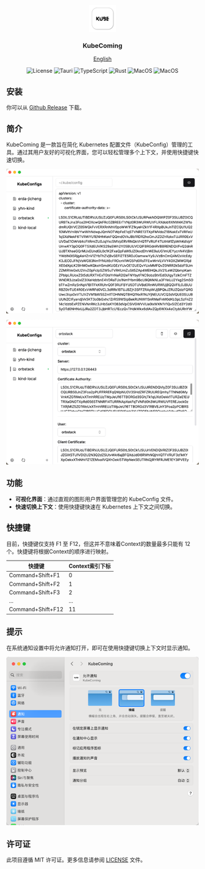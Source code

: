 <div align="center">

<img src="../src-tauri/icons/icon_512x512@2x.png" width="70" />

### KubeComing

[English](../README.md)

![License](https://img.shields.io/badge/License--MIT-black?logo=DISCLAIMER)
![Tauri](https://img.shields.io/badge/Tauri-black?logo=tauri&logoColor=white)
![TypeScript](https://img.shields.io/badge/-TypeScript-black?logo=typescript&logoColor=white)
![Rust](https://img.shields.io/badge/-Rust-black?logo=rust&logoColor=white)
![MacOS](https://img.shields.io/badge/-macOS-black?&logo=apple&logoColor=white)
![MacOS](https://img.shields.io/badge/-Kubernetes-black?&logo=kubernetes&logoColor=white)

</div>

## 安装

你可以从 [Github Release](https://github.com/CeerDecy/KubeComing/releases) 下载。

## 简介

KubeComing 是一款旨在简化 Kubernetes 配置文件（KubeConfig）管理的工具。通过其用户友好的可视化界面，您可以轻松管理多个上下文，并使用快捷键快速切换。

![img.png](image/KubeEditorPage.png)

![img.png](image/ContextDetailsPage.png)

## 功能

- **可视化界面**：通过直观的图形用户界面管理您的 KubeConfig 文件。
- **快速切换上下文**：使用快捷键快速在 Kubernetes 上下文之间切换。

## 快捷键

目前，快捷键仅支持 F1 至 F12，但这并不意味着Context的数量最多只能有 12 个。快捷键将根据Context的顺序进行映射。

| 快捷键               | Context索引下标 |
|-------------------|-------------|
| Command+Shift+F1  | 0           |
| Command+Shift+F2  | 1           |
| Command+Shift+F3  | 2           |
| ...               | ...         |
| Command+Shift+F12 | 11          |

## 提示

在系统通知设置中将允许通知打开，即可在使用快捷键切换上下文时显示通知。

![img.png](image/OsSetting.png)

## 许可证

此项目遵循 MIT 许可证。更多信息请参阅 [LICENSE](../LICENSE) 文件。